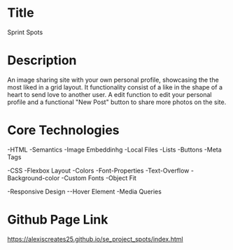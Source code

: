 # Title

Sprint Spots

# Description
  An image sharing site with your own personal profile, showcasing the the most liked in a grid layout. It functionality consist of a like in the shape of a heart to send love to another user. A edit function to edit your personal profile and a functional "New Post" button to share more photos on the site.

  # Core Technologies
-HTML
  -Semantics
  -Image Embeddinhg
  -Local Files
  -Lists
  -Buttons
  -Meta Tags

-CSS
  -Flexbox Layout
  -Colors
  -Font-Properties
  -Text-Overflow
  -Background-color
  -Custom Fonts
    -Object Fit

-Responsive Design
  --Hover Element
  -Media Queries
  
# Github Page Link

https://alexiscreates25.github.io/se_project_spots/index.html

